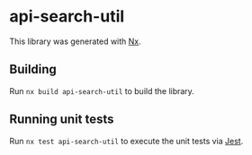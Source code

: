 # api-search-util

This library was generated with [Nx](https://nx.dev).

## Building

Run `nx build api-search-util` to build the library.

## Running unit tests

Run `nx test api-search-util` to execute the unit tests via [Jest](https://jestjs.io).

